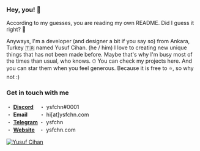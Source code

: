 ### Hey, you! 👋

According to my guesses, you are reading my own README. Did I guess it right? 👀 

Anyways, I'm a developer (and designer a bit if you say so) from Ankara, Turkey 🇹🇷 named Yusuf Cihan. (he / him) I love to creating new unique things that has not been made before. Maybe that's why I'm busy most of the times than usual, who knows. ⏱ You can check my projects here. And you can star them when you feel generous. Because it is free to ⭐, so why not :)

### Get in touch with me
・ [**Discord**](https://discordapp.com/users/606069009913348096)&nbsp;&nbsp;&nbsp;&nbsp;・ ysfchn#0001<br>
・ **Email**&nbsp;&nbsp;&nbsp;&nbsp;&nbsp;&nbsp;&nbsp;&nbsp;・ hi[at]ysfchn.com<br>
・ [**Telegram**](https://t.me/ysfchn)&nbsp;・ ysfchn<br>
・ [**Website**](https://ysfchn.com)&nbsp;&nbsp;&nbsp;・ ysfchn.com

[![Yusuf Cihan](https://github-readme-stats.vercel.app/api?username=ysfchn&show_icons=true&count_private=true&theme=dark)](https://ysfchn.com)
